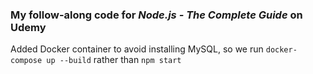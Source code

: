 ###  My follow-along code for *Node.js - The Complete Guide* on Udemy

Added Docker container to avoid installing MySQL, so we run `docker-compose up --build` rather than `npm start`

